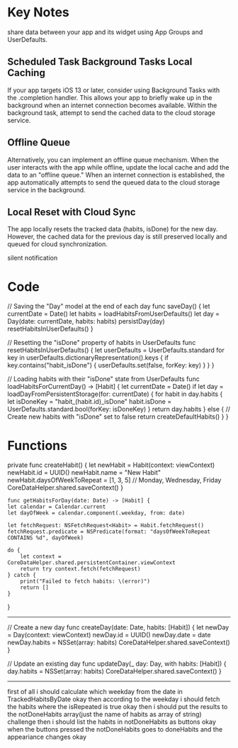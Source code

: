 #  Key Notes

share data between your app and its widget using App Groups and UserDefaults.

Scheduled Task
Background Tasks
Local Caching
---
If your app targets iOS 13 or later, consider using Background Tasks with the .completion handler. This allows your app to briefly wake up in the background when an internet connection becomes available.
Within the background task, attempt to send the cached data to the cloud storage service.

 Offline Queue
 ---
 Alternatively, you can implement an offline queue mechanism. When the user interacts with the app while offline, update the local cache and add the data to an "offline queue."
When an internet connection is established, the app automatically attempts to send the queued data to the cloud storage service in the background.

Local Reset with Cloud Sync
 ---
 The app locally resets the tracked data (habits, isDone) for the new day. However, the cached data for the previous day is still preserved locally and queued for cloud synchronization.

 silent notification



# Code

// Saving the "Day" model at the end of each day
func saveDay() {
    let currentDate = Date()
    let habits = loadHabitsFromUserDefaults()
    let day = Day(date: currentDate, habits: habits)
    persistDay(day)
    resetHabitsInUserDefaults()
}

// Resetting the "isDone" property of habits in UserDefaults
func resetHabitsInUserDefaults() {
    let userDefaults = UserDefaults.standard
    for key in userDefaults.dictionaryRepresentation().keys {
        if key.contains("habit_isDone") {
            userDefaults.set(false, forKey: key)
        }
    }
}

// Loading habits with their "isDone" state from UserDefaults
func loadHabitsForCurrentDay() -> [Habit] {
    let currentDate = Date()
    if let day = loadDayFromPersistentStorage(for: currentDate) {
        for habit in day.habits {
            let isDoneKey = "habit_\(habit.id)_isDone"
            habit.isDone = UserDefaults.standard.bool(forKey: isDoneKey)
        }
        return day.habits
    } else {
        // Create new habits with "isDone" set to false
        return createDefaultHabits()
    }
}

# Functions

  private func createHabit() {
        let newHabit = Habit(context: viewContext)
        newHabit.id = UUID()
        newHabit.name = "New Habit"
        newHabit.daysOfWeekToRepeat = [1, 3, 5] // Monday, Wednesday, Friday
        CoreDataHelper.shared.saveContext()
    }
    
    func getHabitsForDay(date: Date) -> [Habit] {
    let calendar = Calendar.current
    let dayOfWeek = calendar.component(.weekday, from: date)
    
    let fetchRequest: NSFetchRequest<Habit> = Habit.fetchRequest()
    fetchRequest.predicate = NSPredicate(format: "daysOfWeekToRepeat CONTAINS %d", dayOfWeek)
    
    do {
        let context = CoreDataHelper.shared.persistentContainer.viewContext
        return try context.fetch(fetchRequest)
    } catch {
        print("Failed to fetch habits: \(error)")
        return []
    }
}


---

// Create a new day
func createDay(date: Date, habits: [Habit]) {
    let newDay = Day(context: viewContext)
    newDay.id = UUID()
    newDay.date = date
    newDay.habits = NSSet(array: habits)
    CoreDataHelper.shared.saveContext()
}

// Update an existing day
func updateDay(_ day: Day, with habits: [Habit]) {
    day.habits = NSSet(array: habits)
    CoreDataHelper.shared.saveContext()
}


---

first of all i should calculate which weekday from the date in TrackedHabitsByDate okay
then according to the weekday i should fetch the habits where the isRepeated<WEEKDAY> is true okay
then i should put the results to the notDoneHabits array(just the name of habits as array of string) challenge
then i should list the habits in notDoneHabits as buttons okay
when the buttons pressed the notDoneHabits goes to doneHabits and the appeariance changes okay
    

